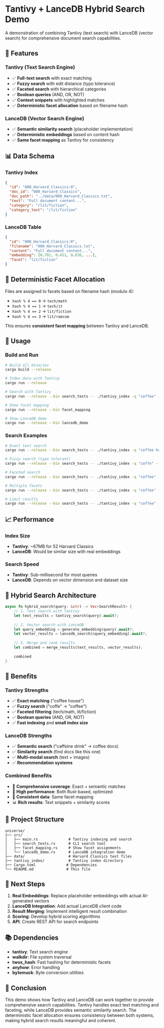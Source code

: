 # Tantivy + LanceDB Hybrid Search Demo

A demonstration of combining Tantivy (text search) with LanceDB (vector search) for comprehensive document search capabilities.

## 🎯 Features

### Tantivy (Text Search Engine)
- ✅ **Full-text search** with exact matching
- ✅ **Fuzzy search** with edit distance (typo tolerance)
- ✅ **Faceted search** with hierarchical categories
- ✅ **Boolean queries** (AND, OR, NOT)
- ✅ **Context snippets** with highlighted matches
- ✅ **Deterministic facet allocation** based on filename hash

### LanceDB (Vector Search Engine)
- ✅ **Semantic similarity search** (placeholder implementation)
- ✅ **Deterministic embeddings** based on content hash
- ✅ **Same facet mapping** as Tantivy for consistency

## 📊 Data Schema

### Tantivy Index
```json
{
  "id": "000_Harvard_Classics:0",
  "doc_id": "000_Harvard_Classics", 
  "doc_path": "../data/000_Harvard_Classics.txt",
  "text": "Full document content...",
  "category": "/lit/fiction",
  "category_text": "/lit/fiction"
}
```

### LanceDB Table
```json
{
  "id": "000_Harvard_Classics:0",
  "filename": "000_Harvard_Classics.txt",
  "content": "Full document content...",
  "embedding": [0.702, 0.451, 0.836, ...],
  "facet": "lit/fiction"
}
```

## 🔧 Deterministic Facet Allocation

Files are assigned to facets based on filename hash (modulo 4):
- `hash % 4 == 0` → `tech/math`
- `hash % 4 == 1` → `tech/it`
- `hash % 4 == 2` → `lit/fiction`
- `hash % 4 == 3` → `lit/romcom`

This ensures **consistent facet mapping** between Tantivy and LanceDB.

## 🚀 Usage

### Build and Run
```bash
# Build all binaries
cargo build --release

# Index data with Tantivy
cargo run --release

# Search with Tantivy
cargo run --release --bin search_tests -- ./tantivy_index -q "coffee" --fuzzy

# Show facet mapping
cargo run --release --bin facet_mapping

# Show LanceDB demo
cargo run --release --bin lancedb_demo
```

### Search Examples
```bash
# Exact text search
cargo run --release --bin search_tests -- ./tantivy_index -q "coffee house"

# Fuzzy search (typo tolerant)
cargo run --release --bin search_tests -- ./tantivy_index -q "coffe" --fuzzy

# Faceted search
cargo run --release --bin search_tests -- ./tantivy_index -q "coffee" -f tech/math

# Multiple facets
cargo run --release --bin search_tests -- ./tantivy_index -q "coffee" -f tech lit

# Limit results
cargo run --release --bin search_tests -- ./tantivy_index -q "coffee" -n 10
```

## 📈 Performance

### Index Size
- **Tantivy**: ~67MB for 52 Harvard Classics
- **LanceDB**: Would be similar size with real embeddings

### Search Speed
- **Tantivy**: Sub-millisecond for most queries
- **LanceDB**: Depends on vector dimension and dataset size

## 🔗 Hybrid Search Architecture

```rust
async fn hybrid_search(query: &str) -> Vec<SearchResult> {
    // 1. Text search with Tantivy
    let text_results = tantivy_search(query).await?;
    
    // 2. Vector search with LanceDB
    let query_embedding = generate_embedding(query).await?;
    let vector_results = lancedb_search(&query_embedding).await?;
    
    // 3. Merge and rank results
    let combined = merge_results(text_results, vector_results);
    
    combined
}
```

## 🎯 Benefits

### Tantivy Strengths
- ✅ **Exact matching** ("coffee house")
- ✅ **Fuzzy search** ("coffe" → "coffee")
- ✅ **Faceted filtering** (tech/math, lit/fiction)
- ✅ **Boolean queries** (AND, OR, NOT)
- ✅ **Fast indexing** and **small index size**

### LanceDB Strengths
- ✅ **Semantic search** ("caffeine drink" → coffee docs)
- ✅ **Similarity search** (find docs like this one)
- ✅ **Multi-modal search** (text + images)
- ✅ **Recommendation systems**

### Combined Benefits
- 🎯 **Comprehensive coverage**: Exact + semantic matches
- 🚀 **High performance**: Both Rust-based, optimized
- 🔧 **Consistent data**: Same facet mapping
- 📊 **Rich results**: Text snippets + similarity scores

## 📁 Project Structure

```
universe/
├── src/
│   ├── main.rs              # Tantivy indexing and search
│   ├── search_tests.rs      # CLI search tool
│   ├── facet_mapping.rs     # Show facet assignments
│   └── lancedb_demo.rs      # LanceDB integration demo
├── data/                    # Harvard Classics text files
├── tantivy_index/           # Tantivy index directory
├── Cargo.toml              # Dependencies
└── README.md               # This file
```

## 🔮 Next Steps

1. **Real Embeddings**: Replace placeholder embeddings with actual AI-generated vectors
2. **LanceDB Integration**: Add actual LanceDB client code
3. **Result Merging**: Implement intelligent result combination
4. **Scoring**: Develop hybrid scoring algorithms
5. **API**: Create REST API for search endpoints

## 📚 Dependencies

- **tantivy**: Text search engine
- **walkdir**: File system traversal
- **twox_hash**: Fast hashing for deterministic facets
- **anyhow**: Error handling
- **bytemuck**: Byte conversion utilities

## 🎉 Conclusion

This demo shows how Tantivy and LanceDB can work together to provide comprehensive search capabilities. Tantivy handles exact text matching and faceting, while LanceDB provides semantic similarity search. The deterministic facet allocation ensures consistency between both systems, making hybrid search results meaningful and coherent.
